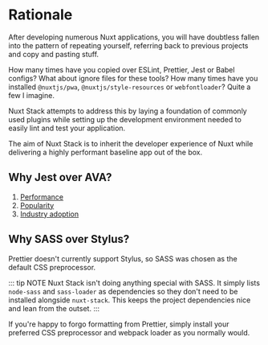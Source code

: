 # Rationale

After developing numerous Nuxt applications, you will have doubtless fallen into the pattern of repeating yourself, referring back to previous projects and copy and pasting stuff.

How many times have you copied over ESLint, Prettier, Jest or Babel configs? What about ignore files for these tools? How many times have you installed `@nuxtjs/pwa`, `@nuxtjs/style-resources` or `webfontloader`? Quite a few I imagine.

Nuxt Stack attempts to address this by laying a foundation of commonly used plugins while setting up the development environment needed to easily lint and test your application.

The aim of Nuxt Stack is to inherit the developer experience of Nuxt while delivering a highly performant baseline app out of the box.

## Why Jest over AVA?

1. [Performance][jest-performance]
2. [Popularity][jest-popularity]
3. [Industry adoption][jest-adoption]

## Why SASS over Stylus?

Prettier doesn't currently support Stylus, so SASS was chosen as the default CSS preprocessor.

::: tip NOTE
Nuxt Stack isn't doing anything special with SASS. It simply lists `node-sass` and `sass-loader` as dependencies so they don't need to be installed alongside `nuxt-stack`. This keeps the project dependencies nice and lean from the outset.
:::

If you're happy to forgo formatting from Prettier, simply install your preferred CSS preprocessor and webpack loader as you normally would.

[jest-performance]: https://blog.kentcdodds.com/migrating-to-jest-881f75366e7e
[jest-popularity]: https://nodejs.libhunt.com/compare-jest-vs-ava-avajs
[jest-adoption]: https://stackshare.io/stackups/ava-vs-jest#stacks
